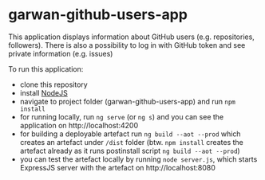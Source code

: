 # garwan-github-users-app
This application displays information about GitHub users (e.g. repositories, followers).
There is also a possibility to log in with GitHub token and see private information (e.g. issues)

To run this application:
* clone this repository
* install [NodeJS](https://nodejs.org/)
* navigate to project folder (garwan-github-users-app) and run `npm install`
* for running locally, run `ng serve` (or `ng s`) and you can see the application on http://localhost:4200
* for building a deployable artefact run `ng build --aot --prod` which creates an artefact under `/dist` folder
   (btw. `npm install` creates the artefact already as it runs postinstall script `ng build --aot --prod`)
* you can test the artefact locally by running `node server.js`, which starts ExpressJS server with the artefact on http://localhost:8080
